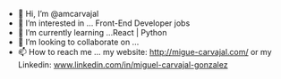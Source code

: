 - 👋 Hi, I’m @amcarvajal
- 👀 I’m interested in ... Front-End Developer jobs
- 🌱 I’m currently learning ...React | Python
- 💞️ I’m looking to collaborate on ...
- 📫 How to reach me ... my website: http://migue-carvajal.com/ or my Linkedin: www.linkedin.com/in/miguel-carvajal-gonzalez

 
<!---
amcarvajal/amcarvajal is a ✨ special ✨ repository because its `README.md` (this file) appears on your GitHub profile.
You can click the Preview link to take a look at your changes.
--->
